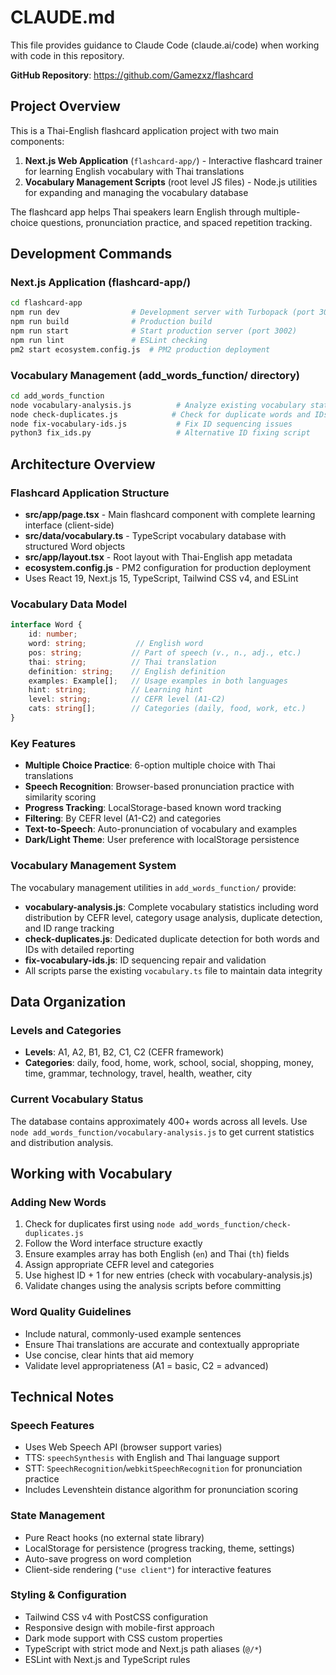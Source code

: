 # CLAUDE.md

This file provides guidance to Claude Code (claude.ai/code) when working with code in this repository.

**GitHub Repository**: https://github.com/Gamezxz/flashcard

## Project Overview

This is a Thai-English flashcard application project with two main components:
1. **Next.js Web Application** (`flashcard-app/`) - Interactive flashcard trainer for learning English vocabulary with Thai translations
2. **Vocabulary Management Scripts** (root level JS files) - Node.js utilities for expanding and managing the vocabulary database

The flashcard app helps Thai speakers learn English through multiple-choice questions, pronunciation practice, and spaced repetition tracking.

## Development Commands

### Next.js Application (flashcard-app/)
```bash
cd flashcard-app
npm run dev                # Development server with Turbopack (port 3002)
npm run build              # Production build
npm run start              # Start production server (port 3002)
npm run lint               # ESLint checking
pm2 start ecosystem.config.js  # PM2 production deployment
```

### Vocabulary Management (add_words_function/ directory)
```bash
cd add_words_function
node vocabulary-analysis.js          # Analyze existing vocabulary statistics and distribution
node check-duplicates.js            # Check for duplicate words and IDs in database
node fix-vocabulary-ids.js           # Fix ID sequencing issues
python3 fix_ids.py                   # Alternative ID fixing script
```

## Architecture Overview

### Flashcard Application Structure
- **src/app/page.tsx** - Main flashcard component with complete learning interface (client-side)
- **src/data/vocabulary.ts** - TypeScript vocabulary database with structured Word objects
- **src/app/layout.tsx** - Root layout with Thai-English app metadata
- **ecosystem.config.js** - PM2 configuration for production deployment
- Uses React 19, Next.js 15, TypeScript, Tailwind CSS v4, and ESLint

### Vocabulary Data Model
```typescript
interface Word {
    id: number;
    word: string;           // English word
    pos: string;           // Part of speech (v., n., adj., etc.)
    thai: string;          // Thai translation
    definition: string;    // English definition
    examples: Example[];   // Usage examples in both languages
    hint: string;          // Learning hint
    level: string;         // CEFR level (A1-C2)
    cats: string[];        // Categories (daily, food, work, etc.)
}
```

### Key Features
- **Multiple Choice Practice**: 6-option multiple choice with Thai translations
- **Speech Recognition**: Browser-based pronunciation practice with similarity scoring
- **Progress Tracking**: LocalStorage-based known word tracking
- **Filtering**: By CEFR level (A1-C2) and categories
- **Text-to-Speech**: Auto-pronunciation of vocabulary and examples
- **Dark/Light Theme**: User preference with localStorage persistence

### Vocabulary Management System
The vocabulary management utilities in `add_words_function/` provide:
- **vocabulary-analysis.js**: Complete vocabulary statistics including word distribution by CEFR level, category usage analysis, duplicate detection, and ID range tracking
- **check-duplicates.js**: Dedicated duplicate detection for both words and IDs with detailed reporting
- **fix-vocabulary-ids.js**: ID sequencing repair and validation
- All scripts parse the existing `vocabulary.ts` file to maintain data integrity

## Data Organization

### Levels and Categories
- **Levels**: A1, A2, B1, B2, C1, C2 (CEFR framework)
- **Categories**: daily, food, home, work, school, social, shopping, money, time, grammar, technology, travel, health, weather, city

### Current Vocabulary Status
The database contains approximately 400+ words across all levels. Use `node add_words_function/vocabulary-analysis.js` to get current statistics and distribution analysis.

## Working with Vocabulary

### Adding New Words
1. Check for duplicates first using `node add_words_function/check-duplicates.js`
2. Follow the Word interface structure exactly
3. Ensure examples array has both English (`en`) and Thai (`th`) fields
4. Assign appropriate CEFR level and categories
5. Use highest ID + 1 for new entries (check with vocabulary-analysis.js)
6. Validate changes using the analysis scripts before committing

### Word Quality Guidelines
- Include natural, commonly-used example sentences
- Ensure Thai translations are accurate and contextually appropriate
- Use concise, clear hints that aid memory
- Validate level appropriateness (A1 = basic, C2 = advanced)

## Technical Notes

### Speech Features
- Uses Web Speech API (browser support varies)
- TTS: `speechSynthesis` with English and Thai language support  
- STT: `SpeechRecognition`/`webkitSpeechRecognition` for pronunciation practice
- Includes Levenshtein distance algorithm for pronunciation scoring

### State Management
- Pure React hooks (no external state library)
- LocalStorage for persistence (progress tracking, theme, settings)
- Auto-save progress on word completion
- Client-side rendering (`"use client"`) for interactive features

### Styling & Configuration
- Tailwind CSS v4 with PostCSS configuration
- Responsive design with mobile-first approach
- Dark mode support with CSS custom properties
- TypeScript with strict mode and Next.js path aliases (`@/*`)
- ESLint with Next.js and TypeScript rules